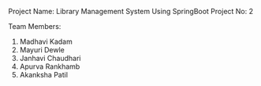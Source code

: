 Project Name: Library Management System Using SpringBoot
Project No: 2

Team Members:
1. Madhavi Kadam
2. Mayuri Dewle
3. Janhavi Chaudhari
4. Apurva Rankhamb
5. Akanksha Patil
